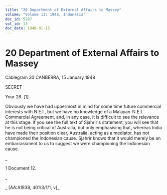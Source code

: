 ```yaml
---
title: "20 Department of External Affairs to Massey"
volume: "Volume 13: 1948, Indonesia"
doc_id: 5287
vol_id: 13
doc_date: 1948-01-15
---
```


# 20 Department of External Affairs to Massey

Cablegram 30 CANBERRA, 15 January 1948

SECRET

Your 28. [1]

Obviously we have had uppermost in mind for some time future commercial interests with N.E.I., but we have no knowledge of a Malayan-N.E.I. Commercial Agreement, and, in any case, it is difficult to see the relevance at this stage. If you see the full text of Sjahrir's statement, you will see that he is not being critical of Australia, but only emphasising that, whereas India have made their position clear, Australia, acting as a mediator, has not championed the Indonesian cause. Sjahrir knows that it would merely be an embarrassment to us to suggest we were championing the Indonesian cause.

_

1 Document 12.

_

_ [AA:A1838, 401/3/1/1, v]_
